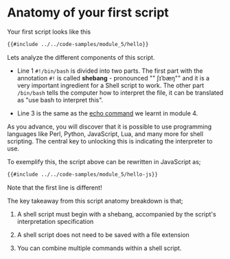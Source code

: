 # Anatomy of your first script

Your first script looks like this

```sh
{{#include ../../code-samples/module_5/hello}}
```

Lets analyze the different components of this script.

- Line <span class="line-number">1</span> `#!/bin/bash` is divided into two parts. The first part with the annotation `#!` is called **shebang** - pronounced "" ʃɪˈbæŋ"" and it is a very important ingredient for a Shell script to work. The other part `/bin/bash` tells the computer how to interpret the file, it can be translated as "use bash to interpret this".

- Line <span class="line-number">3</span> is the same as the [echo command](../../module_4/commands/echo.md) we learnt in module 4.

As you advance, you will discover that it is possible to use programming languages like Perl, Python, JavaScript, Lua, and many more for shell scripting. The central key to unlocking this is indicating the interpreter to use.

To exemplify this, the script  above can be rewritten in JavaScript as;

```sh
{{#include ../../code-samples/module_5/hello-js}}
```

Note that the first line is different!

The key takeaway from this script anatomy breakdown is that;

1. A shell script must begin with a shebang, accompanied by the script's interpretation specification

2. A shell script does not need to be saved with a file extension

3. You can combine multiple commands within a shell script.
